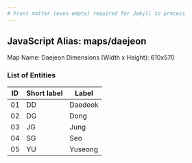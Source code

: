 ```yaml
---
# Front matter (even empty) required for Jekyll to process
---
```


## JavaScript Alias: maps/daejeon

Map Name: Daejeon
Dimensions (Width x Height): 610x570





### List of Entities

ID | Short label | Label
---|---|---|
01|DD|Daedeok
02|DG|Dong
03|JG|Jung
04|SG|Seo
05|YU|Yuseong